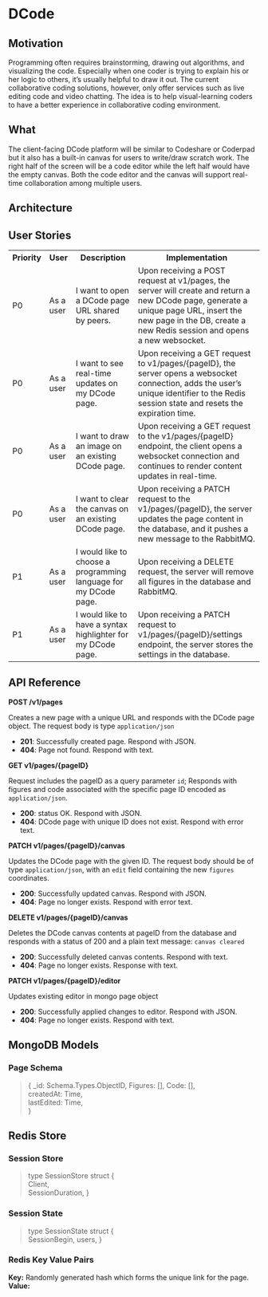 # DCode
## Motivation
Programming often requires brainstorming, drawing out algorithms, and visualizing the code. Especially when one coder is trying to explain his or her logic to others, it’s usually helpful to draw it out. The current collaborative coding solutions, however, only offer services such as live editing code and video chatting. The idea is to help visual-learning coders to have a better experience in collaborative coding environment.
## What
The client-facing DCode platform will be similar to Codeshare or Coderpad but it also has a built-in canvas for users to write/draw scratch work. The right half of the screen will be a code editor while the left half would have the empty canvas. Both the code editor and the canvas will support real-time collaboration among multiple users.
## Architecture
## User Stories
<table>
  <tr>
    <th>Priority</th>
    <th>User</th>
    <th>Description</th>
    <th>Implementation</th>
  </tr>
  <tr>
    <td>P0</td>
    <td>As a user</td>
    <td>I want to open a DCode page URL shared by peers.</td>
    <td>Upon receiving a POST request at v1/pages, the server will create and return a new DCode page, generate a unique page URL, insert the new page in the DB, create a new Redis session and opens a  new websocket.</td>
  </tr>
  <tr>
    <td>P0</td>
    <td>As a user</td>
    <td>I want to see real-time updates on my DCode page.</td>
    <td>Upon receiving a GET request to v1/pages/{pageID}, the server opens a websocket connection, adds the user’s unique identifier to the Redis session state and resets the expiration time.</td>
  </tr>
  <tr>
    <td>P0</td>
    <td>As a user</td>
    <td>I want to draw an image on an existing DCode page.</td>
    <td>Upon receiving a GET request to the v1/pages/{pageID} endpoint, the client opens a websocket connection and  continues to render content updates in real-time.</td>
  </tr>
  <tr>
    <td>P0</td>
    <td>As a user</td>
    <td>I want to clear the canvas on an existing DCode page.</td>
    <td>Upon receiving a PATCH request to the v1/pages/{pageID}, the server updates the page content in the database, and it pushes a new message to the RabbitMQ.</td>
  </tr>
  <tr>
    <td>P1</td>
    <td>As a user</td>
    <td>I would like to choose a programming language for my DCode page.</td>
    <td>Upon receiving a DELETE request, the server will remove all figures in the database and RabbitMQ.</td>
  </tr>
  <tr>
    <td>P1</td>
    <td>As a user</td>
    <td>I would like to have a syntax highlighter for my DCode page.</td>
    <td>Upon receiving a PATCH request to v1/pages/{pageID}/settings endpoint, the server stores the settings in the database.</td>
  </tr>
</table>


## API Reference
**POST /v1/pages**

Creates a new page with a unique URL and responds with the DCode page object. The request body is type `application/json`
- **201**: Successfully created page. Respond with JSON.
- **404**: Page not found. Respond with text.

**GET v1/pages/{pageID}**

Request includes the pageID as a query parameter `id`; Responds with figures and code associated with the specific page ID encoded as `application/json`.
- **200**: status OK. Respond with JSON.
- **404**: DCode page with unique ID does not exist. Respond with error text.

**PATCH v1/pages/{pageID}/canvas**

Updates the DCode page with the given ID. The request body should be of type `application/json`, with an `edit` field containing the new `figures` coordinates.
- **200**: Successfully updated canvas. Respond with JSON.
- **404**: Page no longer exists. Respond with error text.

**DELETE v1/pages/{pageID}/canvas**

Deletes the DCode canvas contents at pageID from the database and responds with a status of 200 and a plain text message: `canvas cleared`
- **200**: Successfully deleted canvas contents. Respond with text.
- **404**: Page no longer exists. Response with text.

**PATCH v1/pages/{pageID}/editor**

Updates existing editor in mongo page object
- **200**: Successfully applied changes to editor. Respond with JSON.
- **404**: Page no longer exists. Respond with text.

## MongoDB Models
### Page Schema

>{ \_id: Schema.Types.ObjectID,
Figures: [],
Code: [],  
createdAt: Time,  
lastEdited: Time,  
}
>

## Redis Store
### Session Store
>type SessionStore struct {  
	Client,  
	SessionDuration,
}
### Session State
>type SessionState struct {  
  SessionBegin,
  users,
}

### Redis Key Value Pairs
**Key:** Randomly generated hash which forms the unique link for the page.  
**Value:**
